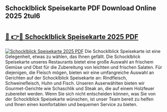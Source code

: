 ## Schocklblick Speisekarte PDF Download Online 2025 2tuI6

# <h2><a href="http://gccei3.nevu.top/?p=Schocklblick+Speisekarte">🔗 👉🔴 Schocklblick Speisekarte 2025 PDF</a></h2>

[![Schocklblick Speisekarte 2025 PDF](https://i.imgur.com/dBaPXMq.png)](http://gccei3.nevu.top/?p=Schocklblick+Speisekarte)
Die Schocklblick Speisekarte ist eine Gelegenheit, etwas zu wählen, das Ihnen gefällt. Die Schocklblick Speisekarte unseres Restaurants bietet eine große Auswahl an frischem Gemüse und Obst für die Zubereitung von leichten und frischen Salaten. Für diejenigen, die Fleisch mögen, bieten wir eine umfangreiche Auswahl an Gerichten auf der Schocklblick Speisekarte an: Rindfleisch, Schweinefleisch, Huhn und Fisch. Unseren Auserwählten bieten wir Gourmet-Gerichte wie Schaschlik und Steak an, die auf einem Holzfeuer zubereitet werden. Wenn Sie sich nicht entscheiden können, was Sie von der Schocklblick Speisekarte wünschen, ist unser Team bereit zu helfen und Ihnen einen komfortablen und bequemen Service zu bieten.
